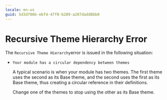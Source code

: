 ```yaml
---
locale: en-us
guid: 5d3d786b-ebf4-47f0-b289-a207dadd8bb0
---
```


# Recursive Theme Hierarchy Error

The `Recursive Theme Hierarchy`error is issued in the following situation:

* `Your module has a circular dependency between themes`

    A typical scenario is when your module has two themes. The first theme uses the second as its Base theme, and the second uses the first as its Base theme, thus creating a circular reference in their definitions.

    Change one of the themes to stop using the other as its Base theme.
